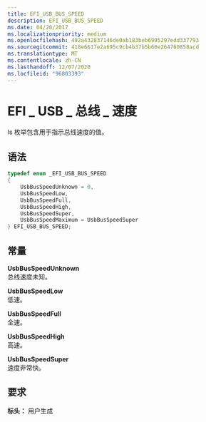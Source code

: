 ```yaml
---
title: EFI_USB_BUS_SPEED
description: EFI_USB_BUS_SPEED
ms.date: 04/20/2017
ms.localizationpriority: medium
ms.openlocfilehash: 492a432837146de0ab183beb6995297edd337793
ms.sourcegitcommit: 418e6617e2a695c9cb4b37b5b60e264760858acd
ms.translationtype: MT
ms.contentlocale: zh-CN
ms.lasthandoff: 12/07/2020
ms.locfileid: "96803393"
---
```

# <a name="efi_usb_bus_speed"></a>EFI \_ USB \_ 总线 \_ 速度


Is 枚举包含用于指示总线速度的值。

## <a name="syntax"></a>语法


```cpp
typedef enum _EFI_USB_BUS_SPEED 
{
    UsbBusSpeedUnknown = 0,
    UsbBusSpeedLow,
    UsbBusSpeedFull,
    UsbBusSpeedHigh,
    UsbBusSpeedSuper,
    UsbBusSpeedMaximum = UsbBusSpeedSuper
} EFI_USB_BUS_SPEED;
```

## <a name="constants"></a>常量


<a href="" id="usbbusspeedunknown"></a>**UsbBusSpeedUnknown**  
总线速度未知。

<a href="" id="usbbusspeedlow"></a>**UsbBusSpeedLow**  
低速。

<a href="" id="usbbusspeedfull"></a>**UsbBusSpeedFull**  
全速。

<a href="" id="usbbusspeedhigh"></a>**UsbBusSpeedHigh**  
高速。

<a href="" id="usbbusspeedsuper"></a>**UsbBusSpeedSuper**  
速度非常快。

## <a name="requirements"></a>要求


**标头：** 用户生成

 

 




